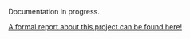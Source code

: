 Documentation in progress. 

[A formal report about this project can be found here!](https://github.com/nahder/Online-Planning-Astar/files/14070806/plan_while_drive.pdf)
